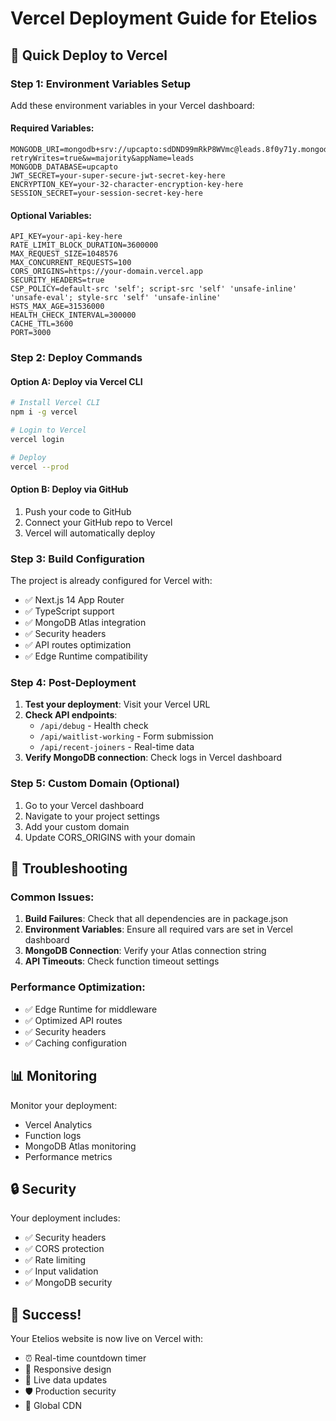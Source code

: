 # Vercel Deployment Guide for Etelios

## 🚀 Quick Deploy to Vercel

### Step 1: Environment Variables Setup

Add these environment variables in your Vercel dashboard:

#### Required Variables:
```
MONGODB_URI=mongodb+srv://upcapto:sdDND99mRkP8WVmc@leads.8f0y71y.mongodb.net/?retryWrites=true&w=majority&appName=leads
MONGODB_DATABASE=upcapto
JWT_SECRET=your-super-secure-jwt-secret-key-here
ENCRYPTION_KEY=your-32-character-encryption-key-here
SESSION_SECRET=your-session-secret-key-here
```

#### Optional Variables:
```
API_KEY=your-api-key-here
RATE_LIMIT_BLOCK_DURATION=3600000
MAX_REQUEST_SIZE=1048576
MAX_CONCURRENT_REQUESTS=100
CORS_ORIGINS=https://your-domain.vercel.app
SECURITY_HEADERS=true
CSP_POLICY=default-src 'self'; script-src 'self' 'unsafe-inline' 'unsafe-eval'; style-src 'self' 'unsafe-inline'
HSTS_MAX_AGE=31536000
HEALTH_CHECK_INTERVAL=300000
CACHE_TTL=3600
PORT=3000
```

### Step 2: Deploy Commands

#### Option A: Deploy via Vercel CLI
```bash
# Install Vercel CLI
npm i -g vercel

# Login to Vercel
vercel login

# Deploy
vercel --prod
```

#### Option B: Deploy via GitHub
1. Push your code to GitHub
2. Connect your GitHub repo to Vercel
3. Vercel will automatically deploy

### Step 3: Build Configuration

The project is already configured for Vercel with:
- ✅ Next.js 14 App Router
- ✅ TypeScript support
- ✅ MongoDB Atlas integration
- ✅ Security headers
- ✅ API routes optimization
- ✅ Edge Runtime compatibility

### Step 4: Post-Deployment

1. **Test your deployment**: Visit your Vercel URL
2. **Check API endpoints**: 
   - `/api/debug` - Health check
   - `/api/waitlist-working` - Form submission
   - `/api/recent-joiners` - Real-time data
3. **Verify MongoDB connection**: Check logs in Vercel dashboard

### Step 5: Custom Domain (Optional)

1. Go to your Vercel dashboard
2. Navigate to your project settings
3. Add your custom domain
4. Update CORS_ORIGINS with your domain

## 🔧 Troubleshooting

### Common Issues:

1. **Build Failures**: Check that all dependencies are in package.json
2. **Environment Variables**: Ensure all required vars are set in Vercel dashboard
3. **MongoDB Connection**: Verify your Atlas connection string
4. **API Timeouts**: Check function timeout settings

### Performance Optimization:

- ✅ Edge Runtime for middleware
- ✅ Optimized API routes
- ✅ Security headers
- ✅ Caching configuration

## 📊 Monitoring

Monitor your deployment:
- Vercel Analytics
- Function logs
- MongoDB Atlas monitoring
- Performance metrics

## 🔒 Security

Your deployment includes:
- ✅ Security headers
- ✅ CORS protection
- ✅ Rate limiting
- ✅ Input validation
- ✅ MongoDB security

## 🎉 Success!

Your Etelios website is now live on Vercel with:
- ⏰ Real-time countdown timer
- 📱 Responsive design
- 🔄 Live data updates
- 🛡️ Production security
- 🚀 Global CDN
